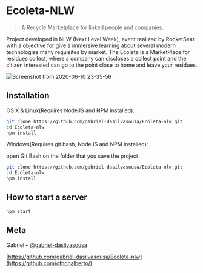 # Ecoleta-NLW
> A Recycle Marketplace for linked people and companies.

Project developed in NLW (Next Level Week), event realized by RocketSeat with a objective for give a immersive learning about 
several modern technologies many requisites by market. The Ecoleta is a MarketPlace for residues collect, where a company can discloses a collect point and the citizen interested can go to the point close to home and leave your residues.

![Screenshot from 2020-06-10 23-35-56](https://user-images.githubusercontent.com/54194379/84338732-3a8b0700-ab73-11ea-8912-0194206e57e6.png)

## Installation

OS X & Linux(Requires NodeJS and NPM installed):

```sh
git clone https://github.com/gabriel-dasilvasousa/Ecoleta-nlw.git
cd Ecoleta-nlw
npm install
```

Windows(Requires git bash, NodeJS and NPM installed):

open Git Bash on the folder that you save the project

```sh
git clone https://github.com/gabriel-dasilvasousa/Ecoleta-nlw.git
cd Ecoleta-nlw
npm install
```


## How to start a server

```sh
npm start
```
## Meta

Gabriel – [@gabriel-dasilvasousa](https://linkedin.com/gabriel-dasilvasousa)

[https://github.com/gabriel-dasilvasousa/Ecoleta-nlw](https://github.com/othonalberto/)
